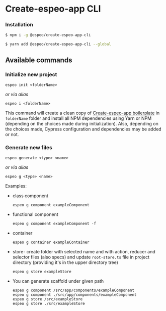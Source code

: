# Create-espeo-app CLI

### Installation

```bash
$ npm i -g @espeo/create-espeo-app-cli
```

```bash
$ yarn add @espeo/create-espeo-app-cli --global
```

## Available commands

### Initialize new project

```
espeo init <folderName>
```

_or via alias_

```
espeo i <folderName>
```

This command will create a clean copy of [Create-espeo-app boilerplate](https://github.com/espeo/espeo-create-react-app) in `folderName` folder and install all NPM dependencies using Yarn or NPM (depending on the choices made during initialization). Also, depending on the choices made, Cypress configuration and dependencies may be added or not.

### Generate new files

```
espeo generate <type> <name>

```

_or via alias_

```
espeo g <type> <name>
```

Examples:

- class component
  ```
  espeo g component exampleComponent
  ```
- functional component
  ```
  espeo g component exampleComponent -f
  ```
- container
  ```
  espeo g container exampleContainer
  ```
- store- create folder with selected name and with action, reducer and selector files (also specs) and update `root-store.ts` file in project directory (providing it's in the upper directory tree)
  ```
  espeo g store exampleStore
  ```
- You can generate scaffold under given path
  ```
  espeo g component /src/app/components/exampleComponent
  espeo g component ./src/app/components/exampleComponent
  espeo g store /src/exampleStore
  espeo g store ./src/exampleStore
  ```
